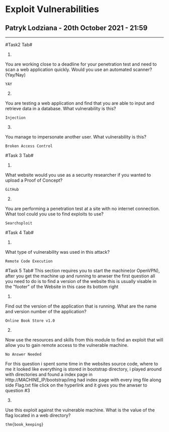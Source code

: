 # Exploit Vulnerabilities #

## Patryk Lodziana - 20th October 2021 - 21:59 ##
--------------------------------------
#Task2 Tab#

1. 
You are working close to a deadline for your penetration test and need to scan a web application quickly. Would you use an automated scanner? (Yay/Nay)
```
YAY
```
2. 
You are testing a web application and find that you are able to input and retrieve data in a database.  What vulnerability is this?
```
Injection
```

3.
You manage to impersonate another user. What vulnerability is this?
```
Broken Access Control
```

#Task 3 Tab#

1.
What website would you use as a security researcher if you wanted to upload a Proof of Concept?
```
GitHub
```

2.
You are performing a penetration test at a site with no internet connection. What tool could you use to find exploits to use?
```
Searchsploit
```

#Task 4 Tab#

1.
What type of vulnerability was used in this attack?
```
Remote Code Execution
```

#Task 5 Tab#
This section requires you to start the machine(or OpenVPN), after you get the machine up and running to anwser the first question all you need to do is to find a version of the website this is usually visable in the "footer" of the Website in this case its bottom right

1.
Find out the version of the application that is running. What are the name and version number of the application?
```
Online Book Store v1.0
```

2.
Now use the resources and skills from this module to find an exploit that will allow you to gain remote access to the vulnerable machine.
```
No Answer Needed
```

For this question i spent some time in the websites source code, where to me it looked like everything is stored in bootstrap directory, i played around with directories and found a index page in Http://MACHINE_IP/bootstrap/img had index page with every img file along side Flag.txt file click on the hyperlink and it gives you the anwser to question #3 

3.
Use this exploit against the vulnerable machine. What is the value of the flag located in a web directory?
```
thm{book_keeping}
```